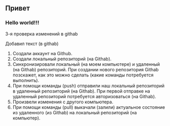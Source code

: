 ## Привет

### Hello world!!!

3-я проверка изменений в githab

Добавил текст (в githab)

1. Создали аккаунт на Github.
2. Создали локальный репозиторий (на Githab).
3. Синхронизировали локальный (на моем компьютере) и удаленный (на Githab) репозиторий. При создании нового репозитория Githab позскажет, как это можно сделать (какие команды потребуется выполнить).
4. При помощи команды (push) отправили наш локальный репозиторий в удаленный репозиторий (на Githab). При первой отправке на удаленный репозиторий потребуется авторизоваться (на Githab).
5. Произвели изменения с другого компьютера.
6. При помощи команды (pull) выкачали (залили) актуальное состояние из удаленного (из Githab) на локальный репозиторий (на компьютер).